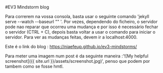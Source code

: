 #EV3 Mindstorm blog

Para correrem na vossa consola, basta usar o seguinte comando 'jekyll serve --watch --baseurl "" '. Por vezes, dependendo do ficheiro, o servidor pode nao reparar que ocorreu uma mudança e por isso é necessário fechar o servidor (CTRL + C), depois basta voltar a usar o comando para iniciar o servidor. Para ver as mudanças feitas, devem ir a localhost:4000.

Este é o link do blog : https://niaefeup.github.io/ev3-mindstorms/


Para meter uma imagem num post é da seguinte maneira :'![My helpful screenshot]({{ site.url }}/assets/screenshot.jpg)', penso que podem
por tambem como se fosse hmtl.
